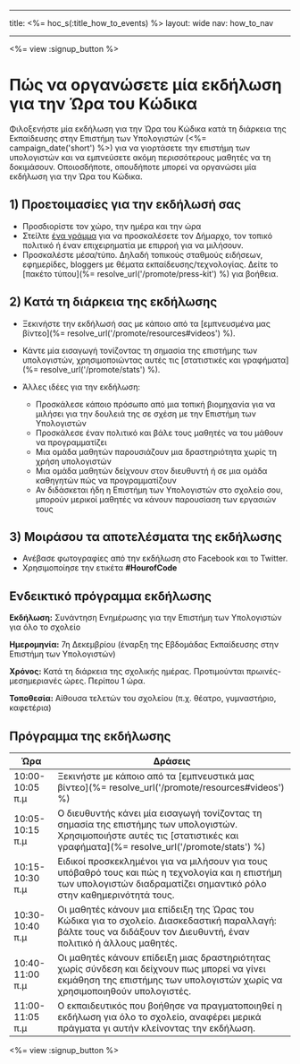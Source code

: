 * * *

title: <%= hoc_s(:title_how_to_events) %> layout: wide nav: how_to_nav

* * *

<%= view :signup_button %>

# Πώς να οργανώσετε μία εκδήλωση για την Ώρα του Κώδικα

Φιλοξενήστε μία εκδήλωση για την Ώρα του Κώδικα κατά τη διάρκεια της Εκπαίδευσης στην Επιστήμη των Υπολογιστών (<%= campaign_date('short') %>) για να γιορτάσετε την επιστήμη των υπολογιστών και να εμπνεύσετε ακόμη περισσότερους μαθητές να τη δοκιμάσουν. Οποιοσδήποτε, οπουδήποτε μπορεί να οργανώσει μία εκδήλωση για την Ώρα του Κώδικα.

## 1) Προετοιμασίες για την εκδήλωσή σας

  * Προσδιορίστε τον χώρο, την ημέρα και την ώρα
  * Στείλτε [ένα γράμμα](https://docs.google.com/a/code.org/document/d/1eP41sKW7y0qq_JvkRIgZK8dWYICaGRZ4CCDETXa78wY/edit) για να προσκαλέσετε τον Δήμαρχο, τον τοπικό πολιτικό ή έναν επιχειρηματία με επιρροή για να μιλήσουν.
  * Προσκαλέστε μέσα/τύπο. Δηλαδή τοπικούς σταθμούς ειδήσεων, εφημερίδες, bloggers με θέματα εκπαίδευσης/τεχνολογίας. Δείτε το [πακέτο τύπου](%= resolve_url('/promote/press-kit') %) για βοήθεια.

## 2) Κατά τη διάρκεια της εκδήλωσης

  * Ξεκινήστε την εκδήλωσή σας με κάποιο από τα [εμπνευσμένα μας βίντεο](%= resolve_url('/promote/resources#videos') %).
  * Κάντε μία εισαγωγή τονίζοντας τη σημασία της επιστήμης των υπολογιστών, χρησιμοποιώντας αυτές τις [στατιστικές και γραφήματα](%= resolve_url('/promote/stats') %).   
      
    
  * Άλλες ιδέες για την εκδήλωση: 
      * Προσκάλεσε κάποιο πρόσωπο από μια τοπική βιομηχανία για να μιλήσει για την δουλειά της σε σχέση με την Επιστήμη των Υπολογιστών
      * Προσκάλεσε έναν πολιτικό και βάλε τους μαθητές να του μάθουν να προγραμματίζει
      * Μια ομάδα μαθητών παρουσιάζουν μια δραστηριότητα χωρίς τη χρήση υπολογιστών
      * Μια ομάδα μαθητών δείχνουν στον διευθυντή ή σε μια ομάδα καθηγητών πώς να προγραμματίζουν
      * Αν διδάσκεται ήδη η Επιστήμη των Υπολογιστών στο σχολείο σου, μπορούν μερικοί μαθητές να κάνουν παρουσίαση των εργασιών τους

## 3) Μοιράσου τα αποτελέσματα της εκδήλωσης

  * Ανέβασε φωτογραφίες από την εκδήλωση στο Facebook και το Twitter. 
  * Χρησιμοποίησε την ετικέτα **#HourofCode**

## Ενδεικτικό πρόγραμμα εκδήλωσης

**Εκδήλωση:** Συνάντηση Ενημέρωσης για την Επιστήμη των Υπολογιστών για όλο το σχολείο

**Ημερομηνία:** 7η Δεκεμβρίου (έναρξη της Εβδομάδας Εκπαίδευσης στην Επιστήμη των Υπολογιστών)

**Χρόνος:** Κατά τη διάρκεια της σχολικής ημέρας. Προτιμούνται πρωινές-μεσημεριανές ώρες. Περίπου 1 ώρα.

**Τοποθεσία:** Αίθουσα τελετών του σχολείου (π.χ. θέατρο, γυμναστήριο, καφετέρια)   
  


## Πρόγραμμα της εκδήλωσης

| Ώρα             | Δράσεις                                                                                                                                                                       |
| --------------- | ----------------------------------------------------------------------------------------------------------------------------------------------------------------------------- |
| 10:00-10:05 π.μ | Ξεκινήστε με κάποιο από τα [εμπνευστικά μας βίντεο](%= resolve_url('/promote/resources#videos') %)                                                                            |
| 10:05-10:15 π.μ | Ο διευθυντής κάνει μία εισαγωγή τονίζοντας τη σημασία της επιστήμης των υπολογιστών. Χρησιμοποιήστε αυτές τις [στατιστικές και γραφήματα](%= resolve_url('/promote/stats') %) |
| 10:15-10:30 π.μ | Ειδικοί προσκεκλημένοι για να μιλήσουν για τους υπόβαθρό τους και πώς η τεχνολογία και η επιστήμη των υπολογιστών διαδραματίζει σημαντικό ρόλο στην καθημερινότητά τους.      |
| 10:30-10:40 π.μ | Οι μαθητές κάνουν μια επίδειξη της Ώρας του Κώδικα για το σχολείο. Διασκεδαστική παραλλαγή: βάλτε τους να διδάξουν τον Διευθυντή, έναν πολιτικό ή άλλους μαθητές.             |
| 10:40-11:00 π.μ | Οι μαθητές κάνουν επίδειξη μιας δραστηριότητας χωρίς σύνδεση και δείχνουν πως μπορεί να γίνει εκμάθηση της επιστήμης των υπολογιστών χωρίς να χρησιμοποιηθούν υπολογιστές.    |
| 11:00-11:05 π.μ | Ο εκπαιδευτικός που βοήθησε να πραγματοποιηθεί η εκδήλωση για όλο το σχολείο, αναφέρει μερικά πράγματα γι αυτήν κλείνοντας την εκδήλωση.                                      |

<%= view :signup_button %>